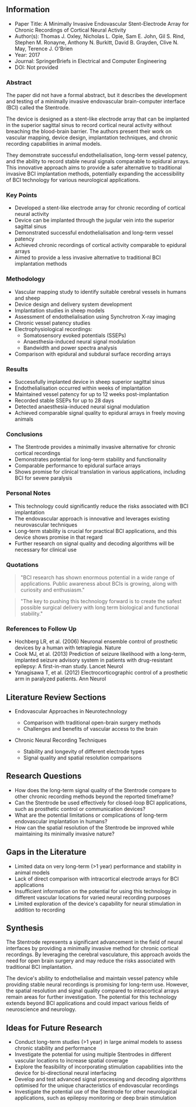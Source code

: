 ## Information

- Paper Title: A Minimally Invasive Endovascular Stent-Electrode Array for Chronic Recordings of Cortical Neural Activity
- Author(s): Thomas J. Oxley, Nicholas L. Opie, Sam E. John, Gil S. Rind, Stephen M. Ronayne, Anthony N. Burkitt, David B. Grayden, Clive N. May, Terence J. O'Brien
- Year: 2017
- Journal: SpringerBriefs in Electrical and Computer Engineering
- DOI: Not provided

### Abstract

The paper did not have a formal abstract, but it describes the development and testing of a minimally invasive endovascular brain-computer interface (BCI) called the Stentrode. 

The device is designed as a stent-like electrode array that can be implanted in the superior sagittal sinus to record cortical neural activity without breaching the blood-brain barrier. The authors present their work on vascular mapping, device design, implantation techniques, and chronic recording capabilities in animal models. 

They demonstrate successful endothelialisation, long-term vessel patency, and the ability to record stable neural signals comparable to epidural arrays. This innovative approach aims to provide a safer alternative to traditional invasive BCI implantation methods, potentially expanding the accessibility of BCI technology for various neurological applications.

### Key Points

- Developed a stent-like electrode array for chronic recording of cortical neural activity
- Device can be implanted through the jugular vein into the superior sagittal sinus
- Demonstrated successful endothelialisation and long-term vessel patency
- Achieved chronic recordings of cortical activity comparable to epidural arrays
- Aimed to provide a less invasive alternative to traditional BCI implantation methods

### Methodology

- Vascular mapping study to identify suitable cerebral vessels in humans and sheep
- Device design and delivery system development
- Implantation studies in sheep models
- Assessment of endothelialisation using Synchrotron X-ray imaging
- Chronic vessel patency studies
- Electrophysiological recordings:
  - Somatosensory evoked potentials (SSEPs)
  - Anaesthesia-induced neural signal modulation
  - Bandwidth and power spectra analysis
- Comparison with epidural and subdural surface recording arrays

### Results

- Successfully implanted device in sheep superior sagittal sinus
- Endothelialisation occurred within weeks of implantation
- Maintained vessel patency for up to 12 weeks post-implantation
- Recorded stable SSEPs for up to 28 days
- Detected anaesthesia-induced neural signal modulation
- Achieved comparable signal quality to epidural arrays in freely moving animals

### Conclusions

- The Stentrode provides a minimally invasive alternative for chronic cortical recordings
- Demonstrates potential for long-term stability and functionality
- Comparable performance to epidural surface arrays
- Shows promise for clinical translation in various applications, including BCI for severe paralysis

### Personal Notes

- This technology could significantly reduce the risks associated with BCI implantation
- The endovascular approach is innovative and leverages existing neurovascular techniques
- Long-term stability is crucial for practical BCI applications, and this device shows promise in that regard
- Further research on signal quality and decoding algorithms will be necessary for clinical use

### Quotations

> "BCI research has shown enormous potential in a wide range of applications. Public awareness about BCIs is growing, along with curiosity and enthusiasm."

> "The key to pushing this technology forward is to create the safest possible surgical delivery with long term biological and functional stability."

### References to Follow Up

- Hochberg LR, et al. (2006) Neuronal ensemble control of prosthetic devices by a human with tetraplegia. Nature
- Cook MJ, et al. (2013) Prediction of seizure likelihood with a long-term, implanted seizure advisory system in patients with drug-resistant epilepsy: A first-in-man study. Lancet Neurol
- Yanagisawa T, et al. (2012) Electrocorticographic control of a prosthetic arm in paralyzed patients. Ann Neurol

## Literature Review Sections

- Endovascular Approaches in Neurotechnology
  - Comparison with traditional open-brain surgery methods
  - Challenges and benefits of vascular access to the brain

- Chronic Neural Recording Techniques
  - Stability and longevity of different electrode types
  - Signal quality and spatial resolution comparisons

## Research Questions

- How does the long-term signal quality of the Stentrode compare to other chronic recording methods beyond the reported timeframe?
- Can the Stentrode be used effectively for closed-loop BCI applications, such as prosthetic control or communication devices?
- What are the potential limitations or complications of long-term endovascular implantation in humans?
- How can the spatial resolution of the Stentrode be improved while maintaining its minimally invasive nature?

## Gaps in the Literature

- Limited data on very long-term (>1 year) performance and stability in animal models
- Lack of direct comparison with intracortical electrode arrays for BCI applications
- Insufficient information on the potential for using this technology in different vascular locations for varied neural recording purposes
- Limited exploration of the device's capability for neural stimulation in addition to recording

## Synthesis

The Stentrode represents a significant advancement in the field of neural interfaces by providing a minimally invasive method for chronic cortical recordings. By leveraging the cerebral vasculature, this approach avoids the need for open brain surgery and may reduce the risks associated with traditional BCI implantation. 

The device's ability to endothelialise and maintain vessel patency while providing stable neural recordings is promising for long-term use. However, the spatial resolution and signal quality compared to intracortical arrays remain areas for further investigation. The potential for this technology extends beyond BCI applications and could impact various fields of neuroscience and neurology.

## Ideas for Future Research

- Conduct long-term studies (>1 year) in large animal models to assess chronic stability and performance
- Investigate the potential for using multiple Stentrodes in different vascular locations to increase spatial coverage
- Explore the feasibility of incorporating stimulation capabilities into the device for bi-directional neural interfacing
- Develop and test advanced signal processing and decoding algorithms optimised for the unique characteristics of endovascular recordings
- Investigate the potential use of the Stentrode for other neurological applications, such as epilepsy monitoring or deep brain stimulation